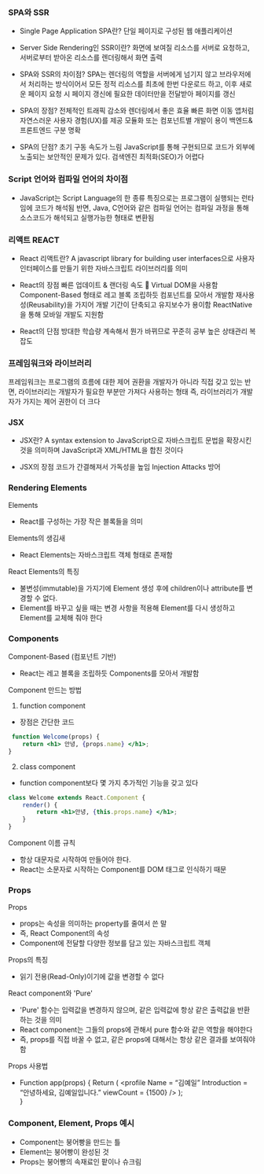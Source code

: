### SPA와 SSR
- Single Page Application SPA란?
 단일 페이지로 구성된 웹 애플리케이션

 - Server Side Rendering인 SSR이란?
 화면에 보여질 리소스를 서버로 요청하고, 서버로부터 받아온 리소스를 렌더링해서 화면 출력

 - SPA와 SSR의 차이점?
SPA는 렌더링의 역할을 서버에게 넘기지 않고 브라우저에서 처리하는 방식이어서
모든 정적 리소스를 최초에 한번 다운로드 하고, 이후 새로운 페이지 요청 시 페이지 갱신에 
필요한 데이터만을 전달받아 페이지를 갱신

- SPA의 장점?
전체적인 트래픽 감소와 렌더링에서 좋은 효율
빠른 화면 이동
앱처럼 자연스러운 사용자 경험(UX)를 제공
모듈화 또는 컴포넌트별 개발이 용이
백엔드&프론트엔드 구분 명확

- SPA의 단점?
초기 구동 속도가 느림
JavaScript를 통해 구현되므로 코드가 외부에 노출되는 보안적인 문제가 있다.
검색엔진 최적화(SEO)가 어렵다

### Script 언어와 컴파일 언어의 차이점
- JavaScript는 Script Language의 한 종류
특징으로는 프로그램이 실행되는 런타임에 코드가 해석됨
반면, Java, C언어와 같은 컴파일 언어는 컴파일 과정을 통해 소스코드가 해석되고 실행가능한 형태로 변환됨

### 리액트 REACT
- React 리액트란?
A javascript library for building user interfaces으로 사용자 인터페이스를 만들기 위한 자바스크립트 라이브러리를 의미

- React의 장점
빠른 업데이트 & 랜더링 속도  Virtual DOM을 사용함
Component-Based 형태로 레고 블록 조립하듯 컴포넌트를 모아서 개발함
재사용성(Reusability)을 가지어 개발 기간이 단축되고 유지보수가 용이함
ReactNative을 통해 모바일 개발도 지원함

- React의 단점
방대한 학습량
계속해서 뭔가 바뀌므로 꾸준히 공부
높은 상태관리 복잡도


### 프레임워크와 라이브러리
프레임워크는 프로그램의 흐름에 대한 제어 권환을 개발자가 아니라 직접 갖고 있는 반면,
라이브러리는 개발자가 필요한 부분만 가져다 사용하는 형태
즉, 라이브러리가 개발자가 가지는 제어 권한이 더 크다

### JSX
- JSX란?
A syntax extension to JavaScript으로 자바스크립트 문법을 확장시킨 것을 의미하며
JavaScript과 XML/HTML을 합친 것이다

- JSX의 장점
코드가 간결해져서 가독성을 높임
Injection Attacks 방어

### Rendering Elements
Elements
- React를 구성하는 가장 작은 블록들을 의미

Elements의 생김새
- React Elements는 자바스크립트 객체 형태로 존재함

React Elements의 특징
- 불변성(immutable)을 가지기에 Element 생성 후에 children이나 attribute를 변경할 수 없다.
- Element를 바꾸고 싶을 때는 변경 사항을 적용해 Element를 다시 생성하고 Element를 교체해 줘야 한다

### Components
Component-Based (컴포넌트 기반)
- React는 레고 블록을 조립하듯 Components를 모아서 개발함

Component 만드는 방법
1. function component
- 장점은 간단한 코드
```jsx
 function Welcome(props) {
	return <h1> 안녕, {props.name} </h1>;
}
```
2. class component
- function component보다 몇 가지 추가적인 기능을 갖고 있다
```jsx
class Welcome extends React.Component {
	render() {
		return <h1>안녕, {this.props.name} </h1>;
	}
}
```

Component 이름 규칙
- 항상 대문자로 시작하여 만들어야 한다.
- React는 소문자로 시작하는 Component를 DOM 태그로 인식하기 때문


### Props
Props
- props는 속성을 의미하는 property를 줄여서 쓴 말
- 즉, React Component의 속성
- Component에 전달할 다양한 정보를 담고 있는 자바스크립트 객체

Props의 특징
- 읽기 전용(Read-Only)이기에 값을 변경할 수 없다

React component와 'Pure'
- 'Pure' 함수는 입력값을 변경하지 않으며, 같은 입력값에 항상 같은 출력값을 반환하는 것을 의미
- React component는 그들의 props에 관해서 pure 함수와 같은 역할을 해야한다
- 즉, props를 직접 바꿀 수 없고, 같은 props에 대해서는 항상 같은 결과를 보여줘야 함

Props 사용법
- Function app(props) {
	Return (
		<profile 
			Name = “김예일”
			Introduction = “안녕하세요, 김예일입니다.”
			viewCount = {1500}
		/>
	);	
}

### Component, Element, Props 예시
- Component는 붕어빵을 만드는 틀
- Element는 붕어빵이 완성된 것
- Props는 붕어빵의 속재료인 팥이나 슈크림 







